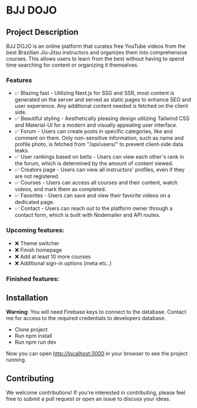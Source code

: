 
# BJJ DOJO

## Project Description

BJJ DOJO is an online platform that curates free YouTube videos from the best Brazilian Jiu-Jitsu instructors and organizes them into comprehensive courses. This allows users to learn from the best without having to spend time searching for content or organizing it themselves.

### Features
- :white_check_mark: Blazing fast - Utilizing Next.js for SSG and SSR, most content is generated on the server and served as static pages to enhance SEO and user experience. Any additional content needed is fetched on the client side.
- :white_check_mark: Beautiful styling - Aesthetically pleasing design utilizing Tailwind CSS and Material-UI for a modern and visually appealing user interface.
- :white_check_mark: Forum - Users can create posts in specific categories, like and comment on them. Only non-sensitive information, such as name and profile photo, is fetched from "/api/users/" to prevent client-side data leaks.
- :white_check_mark: User rankings based on belts - Users can view each other's rank in the forum, which is determined by the amount of content viewed.
- :white_check_mark: Creators page - Users can view all instructors' profiles, even if they are not registered.
- :white_check_mark: Courses - Users can access all courses and their content, watch videos, and mark them as completed.
- :white_check_mark: Favorites - Users can save and view their favorite videos on a dedicated page.
- :white_check_mark: Contact - Users can reach out to the platform owner through a contact form, which is built with Nodemailer and API routes.

### Upcoming features:

- :x: Theme switcher
- :x: Finish homepage
- :x: Add at least 10 more courses
- :x: Additional sign-in options (meta etc..)

### Finished features:

## Installation

**Warning**: You will need Firebase keys to connect to the database. Contact me for access to the required credentials to developers database.

- Clone project
- Run npm install
- Run npm run dev

Now you can open [http://localhost:3000](http://localhost:3000) in your browser to see the project running.


## Contributing

We welcome contributions! If you're interested in contributing, please feel free to submit a pull request or open an issue to discuss your ideas.
